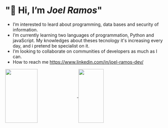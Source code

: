 <h1> "🫡 Hi, I’m <em>Joel Ramos</em>" </h1>   

-  I’m interested to leard about programming, data bases and security of information.
-  I’m currently learning two languages of programmation, Python and javaScript. My knowledges about theses tecnology it's increasing every day, and i pretend be specialist on it.
-  I’m looking to collaborate on communities of developers as much as I can.
-  How to reach me https://www.linkedin.com/in/joel-ramos-dev/

 <div>
 <a href="https://github.com/Choelramos">
 <img align="center" height="170" width="45%" src="https://github-readme-stats.vercel.app/api?username=Choelramos&rank_icon=github&show_icons=true&theme=radical"/>

<a href="https://github.com/Choelramos/github-readme-stats">
<img align="center" height="170" width="40%" src="https://github-readme-stats.vercel.app/api/top-langs/?username=Choelramos&layout=compact"

</div>
